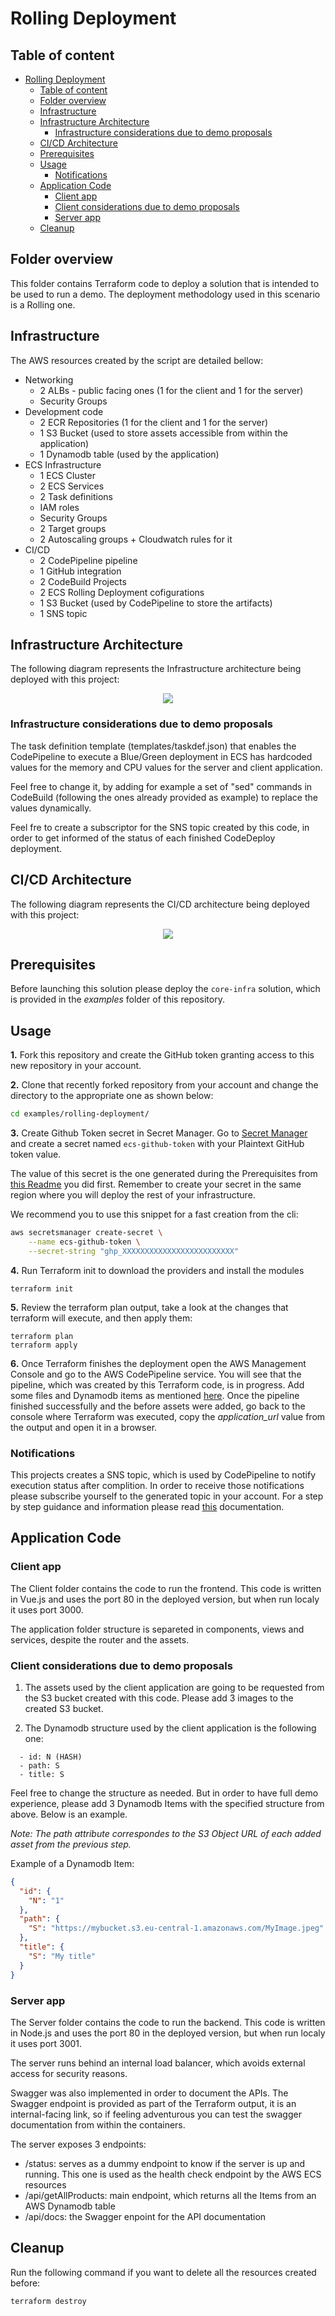 # Rolling Deployment

## Table of content

- [Rolling Deployment](#rolling-deployment)
  - [Table of content](#table-of-content)
  - [Folder overview](#folder-overview)
  - [Infrastructure](#infrastructure)
  - [Infrastructure Architecture](#infrastructure-architecture)
    - [Infrastructure considerations due to demo proposals](#infrastructure-considerations-due-to-demo-proposals)
  - [CI/CD Architecture](#cicd-architecture)
  - [Prerequisites](#prerequisites)
  - [Usage](#usage)
    - [Notifications](#notifications)
  - [Application Code](#application-code)
    - [Client app](#client-app)
    - [Client considerations due to demo proposals](#client-considerations-due-to-demo-proposals)
    - [Server app](#server-app)
  - [Cleanup](#cleanup)

## Folder overview

This folder contains Terraform code to deploy a solution that is intended to be used to run a demo. The deployment methodology used in this scenario is a Rolling one.

## Infrastructure

The AWS resources created by the script are detailed bellow:

- Networking
  - 2 ALBs - public facing ones (1 for the client and 1 for the server)
  - Security Groups
- Development code
  - 2 ECR Repositories (1 for the client and 1 for the server)
  - 1 S3 Bucket (used to store assets accessible from within the application)
  - 1 Dynamodb table (used by the application)
- ECS Infrastructure
  - 1 ECS Cluster
  - 2 ECS Services
  - 2 Task definitions
  - IAM roles
  - Security Groups
  - 2 Target groups
  - 2 Autoscaling groups + Cloudwatch rules for it
- CI/CD
  - 2 CodePipeline pipeline
  - 1 GitHub integration
  - 2 CodeBuild Projects
  - 2 ECS Rolling Deployment cofigurations
  - 1 S3 Bucket (used by CodePipeline to store the artifacts)
  - 1 SNS topic

## Infrastructure Architecture

The following diagram represents the Infrastructure architecture being deployed with this project:

<p align="center">
  <img src="../../docs/infrastructure_architecture.png"/>
</p>

### Infrastructure considerations due to demo proposals

The task definition template (templates/taskdef.json) that enables the CodePipeline to execute a Blue/Green deployment in ECS has hardcoded values for the memory and CPU values for the server and client application.

Feel free to change it, by adding for example a set of "sed" commands in CodeBuild (following the ones already provided as example) to replace the values dynamically.

Feel fre to create a subscriptor for the SNS topic created by this code, in order to get informed of the status of each finished CodeDeploy deployment.

## CI/CD Architecture

The following diagram represents the CI/CD architecture being deployed with this project:

<p align="center">
  <img src="../../docs/cicd_architecture_rolling.png"/>
</p>

## Prerequisites

Before launching this solution please deploy the `core-infra` solution, which is provided in the _examples_ folder of this repository.

## Usage

**1.** Fork this repository and create the GitHub token granting access to this new repository in your account.

**2.** Clone that recently forked repository from your account and change the directory to the appropriate one as shown below:

```bash
cd examples/rolling-deployment/
```

**3.** Create Github Token secret in Secret Manager. Go to [Secret Manager](https://console.aws.amazon.com/secretsmanager/secret) and create a secret named `ecs-github-token` with your Plaintext GitHub token value. 

The value of this secret is the one generated during the Prerequisites from [this Readme](../core-infra/README.md#prerequisites) you did first. Remember to create your secret in the same region where you will deploy the rest of your infrastructure.

We recommend you to use this snippet for a fast creation from the cli:

```bash
aws secretsmanager create-secret \
    --name ecs-github-token \
    --secret-string "ghp_XXXXXXXXXXXXXXXXXXXXXXXXX"
```

**4.** Run Terraform init to download the providers and install the modules

```shell
terraform init
```

**5.** Review the terraform plan output, take a look at the changes that terraform will execute, and then apply them:

```shell
terraform plan
terraform apply
```

**6.** Once Terraform finishes the deployment open the AWS Management Console and go to the AWS CodePipeline service. You will see that the pipeline, which was created by this Terraform code, is in progress. Add some files and Dynamodb items as mentioned [here](#client-considerations-due-to-demo-proposals). Once the pipeline finished successfully and the before assets were added, go back to the console where Terraform was executed, copy the _application_url_ value from the output and open it in a browser.


### Notifications

This projects creates a SNS topic, which is used by CodePipeline to notify execution status after complition. In order to receive those notifications please subscribe yourself to the generated topic in your account. For a step by step guidance and information please read [this](https://docs.aws.amazon.com/sns/latest/dg/sns-create-subscribe-endpoint-to-topic.html) documentation.

## Application Code

### Client app

The Client folder contains the code to run the frontend. This code is written in Vue.js and uses the port 80 in the deployed version, but when run localy it uses port 3000.

The application folder structure is separeted in components, views and services, despite the router and the assets.

### Client considerations due to demo proposals

1. The assets used by the client application are going to be requested from the S3 bucket created with this code. Please add 3 images to the created S3 bucket.

2. The Dynamodb structure used by the client application is the following one:

```shell
  - id: N (HASH)
  - path: S
  - title: S
```

Feel free to change the structure as needed. But in order to have full demo experience, please add 3 Dynamodb Items with the specified structure from above. Below is an example.

_Note: The path attribute correspondes to the S3 Object URL of each added asset from the previous step._

Example of a Dynamodb Item:

```json
{
  "id": {
    "N": "1"
  },
  "path": {
    "S": "https://mybucket.s3.eu-central-1.amazonaws.com/MyImage.jpeg"
  },
  "title": {
    "S": "My title"
  }
}
```

### Server app

The Server folder contains the code to run the backend. This code is written in Node.js and uses the port 80 in the deployed version, but when run localy it uses port 3001.

The server runs behind an internal load balancer, which avoids external access for security reasons.

Swagger was also implemented in order to document the APIs. The Swagger endpoint is provided as part of the Terraform output, it is an internal-facing link, so if feeling adventurous you can test the swagger documentation from within the containers.

The server exposes 3 endpoints:

- /status: serves as a dummy endpoint to know if the server is up and running. This one is used as the health check endpoint by the AWS ECS resources
- /api/getAllProducts: main endpoint, which returns all the Items from an AWS Dynamodb table
- /api/docs: the Swagger enpoint for the API documentation

## Cleanup

Run the following command if you want to delete all the resources created before:

```shell
terraform destroy
```
